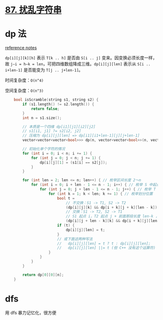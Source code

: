 # [87. 扰乱字符串](https://leetcode.cn/problems/scramble-string/)

# dp 法

[reference notes](https://leetcode.cn/problems/scramble-string/solutions/51990/miao-dong-de-qu-jian-xing-dpsi-lu-by-sha-yu-la-jia)

`dp[i][j][k][h]` 表示 `T[k .. h]` 是否由 `S[i .. j]` 变来。因变换必须长度一样，故 `j−i = h−k = len`，可把四维数组降成三维。`dp[i][j][len]` 表示从 `S[i .. i+len-1]` 是否能变为 `T[j .. j+len-1]`。

时间复杂度：`O(n^4)`

空间复杂度：`O(n^3)`

```cpp
    bool isScramble(string s1, string s2) {
        if (s1.length() != s2.length()) {
            return false;
        }
        int n = s1.size();

        // 本质是一个四维 dp[i1][j1][i2][j2]
        // s1[i1, j1] ?= s2[i2, j2]
        // 压缩为 dp[i][j][len] => dp[i1][i1+len-1][j][j+len-1]
        vector<vector<vector<bool>>> dp(n, vector<vector<bool>>(n, vector<bool>(n + 1)));

        // 初始化单个字符的情况
        for (int i = 0; i < n; i += 1) {
            for (int j = 0; j < n; j += 1) {
                dp[i][j][1] = (s1[i] == s2[j]);
            }
        }

        for (int len = 2; len <= n; len++) { // 枚举区间长度 2～n
            for (int i = 0; i + len - 1 <= n - 1; i++) { // 枚举 S 中起点位置
                for (int j = 0; j + len - 1 <= n - 1; j++) { // 枚举 T 中起点位置
                    for (int k = 1; k < len; k += 1) { // 枚举划分位置
                        bool t = 
                            // 不交换：S1 -> T1, S2 -> T2
                            (dp[i][j][k] && dp[i + k][j + k][len - k]) || 
                            // 交换：S1 -> T2, S2 -> T1
                            // S1 起点 i，T2 起点 j + 前面那段长度 len-k ，S2 起点 i + 前面长度k
                            (dp[i][j + len - k][k] && dp[i + k][j][len - k]);
                        if (t) {
                            dp[i][j][len] = t;
                        }
                        // 或下面这两种写法
                        //   dp[i][j][len] = t ? t : dp[i][j][len];
                        //   dp[i][j][len] ||= t (但 C++ 没有这个运算符)
                    }
                }
            }
        }

        return dp[0][0][n];
    }
```

# dfs

用 dfs 暴力记忆化，很方便